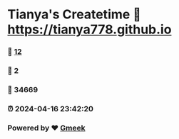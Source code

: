 # Tianya's Createtime :link: https://tianya778.github.io 
### :page_facing_up: [12](https://tianya778.github.io/tag.html) 
### :speech_balloon: 2 
### :hibiscus: 34669 
### :alarm_clock: 2024-04-16 23:42:20 
### Powered by :heart: [Gmeek](https://github.com/Meekdai/Gmeek)
